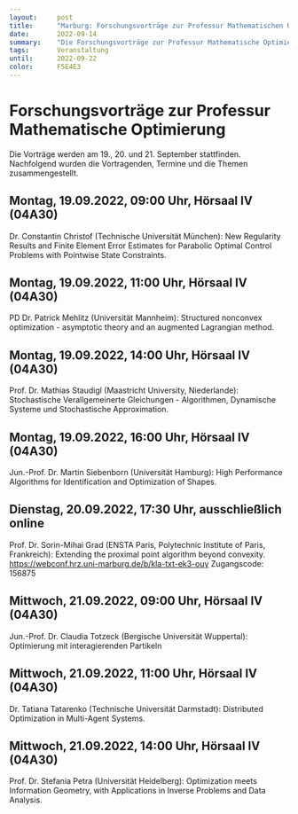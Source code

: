 ```yaml
---
layout:     post
title:      "Marburg: Forschungsvorträge zur Professur Mathematischen Optimierung"
date:       2022-09-14
summary:    "Die Forschungsvorträge zur Professur Mathematische Optimierung werden am 19., 20. und 21. September stattfinden. Nachfolgend wurden die Vortragenden, Termine und die Themen zusammengestellt."
tags:       Veranstaltung
until:		2022-09-22
color:      F5E4E3
---
```


<h1>Forschungsvorträge zur Professur Mathematische Optimierung</h1>
Die Vorträge werden am 19., 20. und 21. September stattfinden. Nachfolgend wurden die Vortragenden, Termine und die Themen zusammengestellt.

<h2>Montag, 19.09.2022, 09:00 Uhr, Hörsaal IV (04A30)</h2>
Dr. Constantin Christof (Technische Universität München):
New Regularity Results and Finite Element Error Estimates for Parabolic Optimal Control Problems with Pointwise State Constraints.

<h2>Montag, 19.09.2022, 11:00 Uhr, Hörsaal IV (04A30)</h2>
PD Dr. Patrick Mehlitz (Universität Mannheim):
Structured nonconvex optimization - asymptotic theory and an augmented Lagrangian method.

<h2>Montag, 19.09.2022, 14:00 Uhr, Hörsaal IV (04A30)</h2>
Prof. Dr. Mathias Staudigl (Maastricht University, Niederlande):
Stochastische Verallgemeinerte Gleichungen - Algorithmen, Dynamische Systeme und Stochastische Approximation.

<h2>Montag, 19.09.2022, 16:00 Uhr, Hörsaal IV (04A30)</h2>
Jun.-Prof. Dr. Martin Siebenborn (Universität Hamburg):
High Performance Algorithms for Identification and Optimization of Shapes.

<h2>Dienstag, 20.09.2022, 17:30 Uhr, ausschließlich online</h2>
Prof. Dr. Sorin-Mihai Grad (ENSTA Paris, Polytechnic Institute of Paris, Frankreich):
Extending the proximal point algorithm beyond convexity.
 <a href='https://webconf.hrz.uni-marburg.de/b/kla-txt-ek3-ouy'>https://webconf.hrz.uni-marburg.de/b/kla-txt-ek3-ouy</a> Zugangscode: 156875

<h2>Mittwoch, 21.09.2022, 09:00 Uhr, Hörsaal IV (04A30)</h2>
Jun.-Prof. Dr. Claudia Totzeck (Bergische Universität Wuppertal):
Optimierung mit interagierenden Partikeln

<h2>Mittwoch, 21.09.2022, 11:00 Uhr, Hörsaal IV (04A30)</h2>
Dr. Tatiana Tatarenko (Technische Universität Darmstadt):
Distributed Optimization in Multi-Agent Systems.

<h2>Mittwoch, 21.09.2022, 14:00 Uhr, Hörsaal IV (04A30)</h2>
Prof. Dr. Stefania Petra (Universität Heidelberg):
Optimization meets Information Geometry, with Applications in Inverse Problems and Data Analysis.
